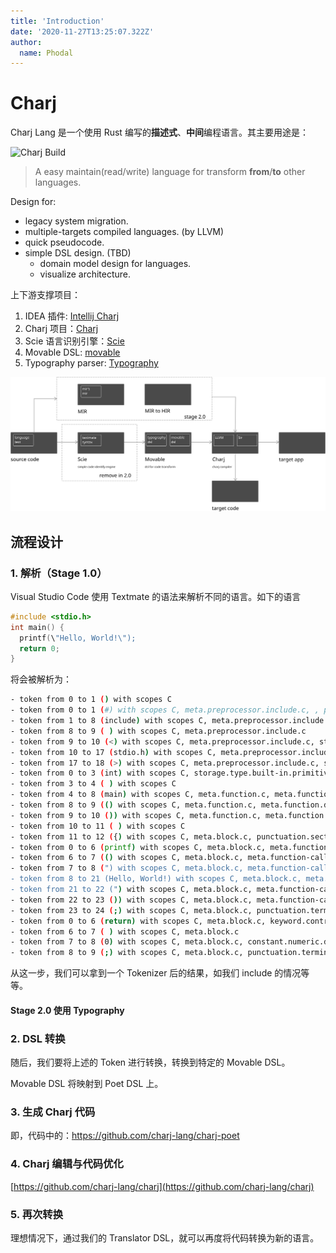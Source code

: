 ```yaml
---
title: 'Introduction'
date: '2020-11-27T13:25:07.322Z'
author:
  name: Phodal
---
```


# Charj

Charj Lang 是一个使用 Rust 编写的**描述式**、**中间**编程语言。其主要用途是：

![Charj Build](https://github.com/charj-lang/charj-poc/workflows/Charj%20Build/badge.svg)

> A easy maintain(read/write) language for transform **from**/**to** other languages.

Design for:

 - legacy system migration.
 - multiple-targets compiled languages. (by LLVM)
 - quick pseudocode.
 - simple DSL design. (TBD)
     - domain model design for languages.
     - visualize architecture.

上下游支撑项目：

1. IDEA 插件: [Intellij Charj](https://github.com/charj-lang/intellij-charj)
2. Charj 项目：[Charj](https://github.com/charj-lang/charj)
3. Scie 语言识别引擎：[Scie](https://github.com/charj-lang/scie)
4. Movable DSL: [movable](https://github.com/charj-lang/movable)
5. Typography parser: [Typography](https://github.com/charj-lang/movable/tree/master/typography)

![流程图](https://github.com/charj-lang/arts/blob/master/charj-process.svg?raw=true)

## 流程设计

### 1. 解析（Stage 1.0）

Visual Studio Code 使用 Textmate 的语法来解析不同的语言。如下的语言

```c
#include <stdio.h>
int main() {
  printf(\"Hello, World!\");
  return 0;
}
```

将会被解析为：

```bash
- token from 0 to 1 () with scopes C
- token from 0 to 1 (#) with scopes C, meta.preprocessor.include.c, , punctuation.definition.directive.c
- token from 1 to 8 (include) with scopes C, meta.preprocessor.include.c,
- token from 8 to 9 ( ) with scopes C, meta.preprocessor.include.c
- token from 9 to 10 (<) with scopes C, meta.preprocessor.include.c, string.quoted.other.lt-gt.include.c, punctuation.definition.string.begin.c
- token from 10 to 17 (stdio.h) with scopes C, meta.preprocessor.include.c, string.quoted.other.lt-gt.include.c
- token from 17 to 18 (>) with scopes C, meta.preprocessor.include.c, string.quoted.other.lt-gt.include.c, punctuation.definition.string.end.c
- token from 0 to 3 (int) with scopes C, storage.type.built-in.primitive.c
- token from 3 to 4 ( ) with scopes C
- token from 4 to 8 (main) with scopes C, meta.function.c, meta.function.definition.parameters.c, entity.name.function.c
- token from 8 to 9 (() with scopes C, meta.function.c, meta.function.definition.parameters.c, punctuation.section.parameters.begin.bracket.round.c
- token from 9 to 10 ()) with scopes C, meta.function.c, meta.function.definition.parameters.c, punctuation.section.parameters.end.bracket.round.c
- token from 10 to 11 ( ) with scopes C
- token from 11 to 12 ({) with scopes C, meta.block.c, punctuation.section.block.begin.bracket.curly.c
- token from 0 to 6 (printf) with scopes C, meta.block.c, meta.function-call.c, entity.name.function.c
- token from 6 to 7 (() with scopes C, meta.block.c, meta.function-call.c, punctuation.section.arguments.begin.bracket.round.c
- token from 7 to 8 (") with scopes C, meta.block.c, meta.function-call.c, string.quoted.double.c, punctuation.definition.string.begin.c
- token from 8 to 21 (Hello, World!) with scopes C, meta.block.c, meta.function-call.c, string.quoted.double.c
- token from 21 to 22 (") with scopes C, meta.block.c, meta.function-call.c, string.quoted.double.c, punctuation.definition.string.end.c
- token from 22 to 23 ()) with scopes C, meta.block.c, meta.function-call.c, punctuation.section.arguments.end.bracket.round.c
- token from 23 to 24 (;) with scopes C, meta.block.c, punctuation.terminator.statement.c
- token from 0 to 6 (return) with scopes C, meta.block.c, keyword.control.c
- token from 6 to 7 ( ) with scopes C, meta.block.c
- token from 7 to 8 (0) with scopes C, meta.block.c, constant.numeric.decimal.c
- token from 8 to 9 (;) with scopes C, meta.block.c, punctuation.terminator.statement.c
```

从这一步，我们可以拿到一个 Tokenizer 后的结果，如我们 include 的情况等等。

#### Stage 2.0 使用 Typography

### 2. DSL 转换

随后，我们要将上述的 Token 进行转换，转换到特定的 Movable DSL。

Movable DSL 将映射到 Poet DSL 上。

### 3. 生成 Charj 代码

即，代码中的：https://github.com/charj-lang/charj-poet

### 4. Charj 编辑与代码优化

[https://github.com/charj-lang/charj](https://github.com/charj-lang/charj)

### 5. 再次转换

理想情况下，通过我们的 Translator DSL，就可以再度将代码转换为新的语言。


